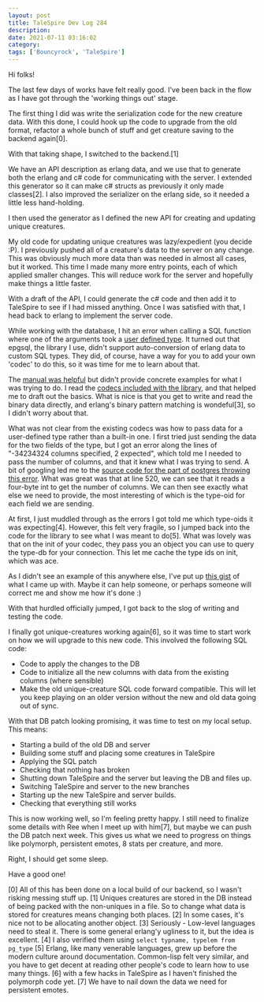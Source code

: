 ```yaml
---
layout: post
title: TaleSpire Dev Log 284
description:
date: 2021-07-11 03:16:02
category:
tags: ['Bouncyrock', 'TaleSpire']
---
```


Hi folks!

The last few days of works have felt really good. I've been back in the flow as I have got through the 'working things out' stage.

The first thing I did was write the serialization code for the new creature data. With this done, I could hook up the code to upgrade from the old format, refactor a whole bunch of stuff and get creature saving to the backend again[0].

With that taking shape, I switched to the backend.[1]

We have an API description as erlang data, and we use that to generate both the erlang and c# code for communicating with the server. I extended this generator so it can make c# structs as previously it only made classes[2]. I also improved the serializer on the erlang side, so it needed a little less hand-holding.

I then used the generator as I defined the new API for creating and updating unique creatures.

My old code for updating unique creatures was lazy/expedient (you decide :P). I previously pushed all of a creature's data to the server on any change. This was obviously much more data than was needed in almost all cases, but it worked. This time I made many more entry points, each of which applied smaller changes. This will reduce work for the server and hopefully make things a little faster.

With a draft of the API, I could generate the c# code and then add it to TaleSpire to see if I had missed anything. Once I was satisfied with that, I head back to erlang to implement the server code.

While working with the database, I hit an error when calling a SQL function where one of the arguments took a [user defined type](https://www.postgresql.org/docs/9.5/sql-createtype.html). It turned out that epgsql, the library I use, didn't support auto-conversion of erlang data to custom SQL types. They did, of course, have a way for you to add your own 'codec' to do this, so it was time for me to learn about that.

The [manual was helpful](https://github.com/epgsql/epgsql/blob/devel/doc/pluggable_types.md) but didn't provide concrete examples for what I was trying to do. I read the [codecs included with the library](https://github.com/epgsql/epgsql/tree/devel/src/datatypes), and that helped me to draft out the basics. What is nice is that you get to write and read the binary data directly, and erlang's binary pattern matching is wondeful[3], so I didn't worry about that.

What was not clear from the existing codecs was how to pass data for a user-defined type rather than a built-in one. I first tried just sending the data for the two fields of the type, but I got an error along the lines of "-34234324 columns specified, 2 expected", which told me I needed to pass the number of columns, and that it knew what I was trying to send. A bit of googling led me to the [source code for the part of postgres throwing this error](https://doxygen.postgresql.org/rowtypes_8c_source.html). What was great was that at line 520, we can see that it reads a four-byte int to get the number of columns. We can then see exactly what else we need to provide, the most interesting of which is the type-oid for each field we are sending.

At first, I just muddled through as the errors I got told me which type-oids it was expecting[4]. However, this felt very fragile, so I jumped back into the code for the library to see what I was meant to do[5]. What was lovely was that on the init of your codec, they pass you an object you can use to query the type-db for your connection. This let me cache the type ids on init, which was ace.

As I didn't see an example of this anywhere else, I've put up [this gist](https://gist.github.com/cbaggers/0bce6c3d08c7a5d9441210af507afe1e) of what I came up with. Maybe it can help someone, or perhaps someone will correct me and show me how it's done :)

With that hurdled officially jumped, I got back to the slog of writing and testing the code.

I finally got unique-creatures working again[6], so it was time to start work on how we will upgrade to this new code. This involved the following SQL code:

- Code to apply the changes to the DB
- Code to initialize all the new columns with data from the existing columns (where sensible)
- Make the old unique-creature SQL code forward compatible. This will let you keep playing on an older version without the new and old data going out of sync.

With that DB patch looking promising, it was time to test on my local setup. This means:

- Starting a build of the old DB and server
- Building some stuff and placing some creatures in TaleSpire
- Applying the SQL patch
- Checking that nothing has broken
- Shutting down TaleSpire and the server but leaving the DB and files up.
- Switching TaleSpire and server to the new branches
- Starting up the new TaleSpire and server builds.
- Checking that everything still works

This is now working well, so I'm feeling pretty happy. I still need to finalize some details with Ree when I meet up with him[7], but maybe we can push the DB patch next week. This gives us what we need to progress on things like polymorph, persistent emotes, 8 stats per creature, and more.

Right, I should get some sleep.

Have a good one!

[0] All of this has been done on a local build of our backend, so I wasn't risking messing stuff up.
[1] Uniques creatures are stored in the DB instead of being packed with the non-uniques in a file. So to change what data is stored for creatures means changing both places.
[2] In some cases, it's nice not to be allocating another object.
[3] Seriously - Low-level languages need to steal it. There is some general erlang'y ugliness to it, but the idea is excellent.
[4] I also verified them using `select typname, typelem from pg_type`
[5] Erlang, like many venerable languages, grew up before the modern culture around documentation. Common-lisp felt very similar, and you have to get decent at reading other people's code to learn how to use many things.
[6] with a few hacks in TaleSpire as I haven't finished the polymorph code yet.
[7] We have to nail down the data we need for persistent emotes.
